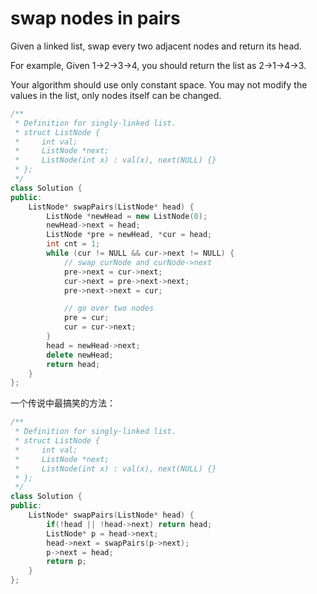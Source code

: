 # swap nodes in pairs

Given a linked list, swap every two adjacent nodes and return its head.

For example,
Given 1->2->3->4, you should return the list as 2->1->4->3.

Your algorithm should use only constant space. You may not modify the values in the list, only nodes itself can be changed.

```CPP
/**
 * Definition for singly-linked list.
 * struct ListNode {
 *     int val;
 *     ListNode *next;
 *     ListNode(int x) : val(x), next(NULL) {}
 * };
 */
class Solution {
public:
    ListNode* swapPairs(ListNode* head) {
        ListNode *newHead = new ListNode(0);  
        newHead->next = head;  
        ListNode *pre = newHead, *cur = head;  
        int cnt = 1;  
        while (cur != NULL && cur->next != NULL) {  
            // swap curNode and curNode->next  
            pre->next = cur->next;  
            cur->next = pre->next->next;  
            pre->next->next = cur;  

            // go over two nodes  
            pre = cur;  
            cur = cur->next;  
        }  
        head = newHead->next;  
        delete newHead;  
        return head;  
    }
};
```

一个传说中最搞笑的方法：

```cpp
/**
 * Definition for singly-linked list.
 * struct ListNode {
 *     int val;
 *     ListNode *next;
 *     ListNode(int x) : val(x), next(NULL) {}
 * };
 */
class Solution {
public:
    ListNode* swapPairs(ListNode* head) {
        if(!head || !head->next) return head;
        ListNode* p = head->next;
        head->next = swapPairs(p->next);
        p->next = head;
        return p;
    }
};

```
